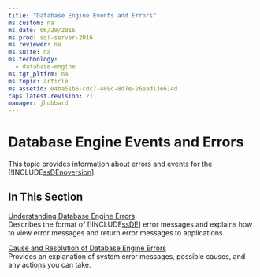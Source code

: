 ```yaml
---
title: "Database Engine Events and Errors"
ms.custom: na
ms.date: 06/29/2016
ms.prod: sql-server-2016
ms.reviewer: na
ms.suite: na
ms.technology: 
  - database-engine
ms.tgt_pltfrm: na
ms.topic: article
ms.assetid: 04ba51b6-cdc7-409c-8d7e-26ead13e614d
caps.latest.revision: 21
manager: jhubbard
---
```

# Database Engine Events and Errors
This topic provides information about errors and events for the [!INCLUDE[ssDEnoversion](../../Topics/TopicNameContainA/tokens/ssDEnoversion_md.md)].  
  
## In This Section  
 [Understanding Database Engine Errors](../../Topics/TopicNameNotContainA/Understanding-Database-Engine-Errors.md)  
 Describes the format of [!INCLUDE[ssDE](../../Topics/TopicNameContainA/tokens/ssDE_md.md)] error messages and explains how to view error messages and return error messages to applications.  
  
 [Cause and Resolution of Database Engine Errors](assetId:///cbfbea15-9277-498f-b772-75b4cb06f408)  
 Provides an explanation of system error messages, possible causes, and any actions you can take.